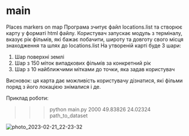 # main
Places markers on map
Програма зчитує файл locations.list та створює карту у форматі html файлу.
Користувач запускає модуль з терміналу, вказує рік фільмів, які бажає побачити,
широту та довготу свого місця знаходження та шлях до locations.list
На утвореній карті буде 3 шари:
  1. Шар поверхні землі
  2. Шар з 150 міток випадкових фільмів за конкретний рік
  3. Шар з 10 найближчими мітками до точки, яка задав користувач

Висновок: ця карта дає можливість користувачу дізнатися, які фільми поряд з його локацією знімалися і де.

Приклад роботи:

>>> python main.py 2000 49.83826 24.02324 path_to_dataset

![photo_2023-02-21_22-23-32](https://user-images.githubusercontent.com/116712858/220450555-e14a1bfe-7c87-47cf-a7fa-43cf55d98669.jpg)
